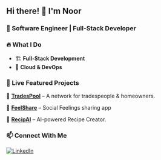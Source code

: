 ## Hi there! 👋 I'm Noor

### 🚀 Software Engineer | Full-Stack Developer 

### 🔥 What I Do

- 🏗 **Full-Stack Development** 
- 🔧 **Cloud & DevOps**

### 📌 Live Featured Projects

🌟 **[TradesPool](https://apps.apple.com/ca/app/tradespool/id6538714778)** – A network for tradespeople & homeowners. 

🌟 **[FeelShare](https://www.feelshare.ca/)** – Social Feelings sharing app

🌟 **[RecipAI](https://recip-ai-indol.vercel.app/)** – AI-powered Recipe Creator.

### 📫 Connect With Me

[![LinkedIn](https://img.shields.io/badge/LinkedIn-0A66C2?style=for-the-badge&logo=linkedin&logoColor=white)](https://www.linkedin.com/in/noor-ahamed-sadique/)

